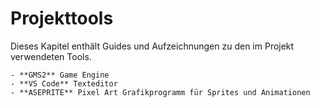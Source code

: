 # Projekttools

Dieses Kapitel enthält Guides und Aufzeichnungen zu den im Projekt verwendeten Tools.

    - **GMS2** Game Engine
    - **VS Code** Texteditor
    - **ASEPRITE** Pixel Art Grafikprogramm für Sprites und Animationen
